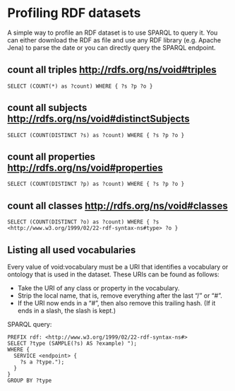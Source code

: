 # Profiling RDF datasets

A simple way to profile an RDF dataset is to use SPARQL to query it. You can either download the RDF as file and use any RDF library (e.g. Apache Jena) to parse the date or you can directly query the SPARQL endpoint.

## count all triples http://rdfs.org/ns/void#triples 

```
SELECT (COUNT(*) as ?count) WHERE { ?s ?p ?o }
```


## count all subjects http://rdfs.org/ns/void#distinctSubjects

```
SELECT (COUNT(DISTINCT ?s) as ?count) WHERE { ?s ?p ?o }
```

## count all properties http://rdfs.org/ns/void#properties

```
SELECT (COUNT(DISTINCT ?p) as ?count) WHERE { ?s ?p ?o }
```

## count all classes http://rdfs.org/ns/void#classes

```
SELECT (COUNT(DISTINCT ?o) as ?count) WHERE { ?s <http://www.w3.org/1999/02/22-rdf-syntax-ns#type> ?o }
```

## Listing all used vocabularies

Every value of void:vocabulary must be a URI that identifies a vocabulary or ontology that is used in the dataset. These URIs can be found as follows:

* Take the URI of any class or property in the vocabulary.
* Strip the local name, that is, remove everything after the last “/” or “#”.
* If the URI now ends in a “#”, then also remove this trailing hash. (If it ends in a slash, the slash is kept.)

SPARQL query:

```
PREFIX rdf: <http://www.w3.org/1999/02/22-rdf-syntax-ns#> 
SELECT ?type (SAMPLE(?s) AS ?example) ");
WHERE { 
  SERVICE <endpoint> {
    ?s a ?type.");
  }
}
GROUP BY ?type
```

